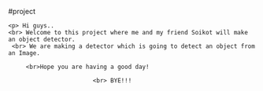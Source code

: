 #project
<html>
  <body>
     <head>
          <title>My first project demo</title>
      </head>
     
    <p> Hi guys..
    <br> Welcome to this project where me and my friend Soikot will make an object detector.
     <br> We are making a detector which is going to detect an object from an Image.
 
         <br>Hope you are having a good day!
                   
                            <br> BYE!!! 
   
   </p>
       </body>
     </html>
